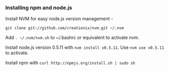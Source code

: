 ### Installing npm and node.js

Install NVM for easy node.js version management -

`git clone git://github.com/creationix/nvm.git ~/.nvm`

Add `. ~/.nvm/nvm.sh` to ~/.bashrc or equivalent to activate nvm.

Install node.js version 0.5.11 with `nvm install v0.5.11`. Use `nvm use v0.5.11` to activate.

Install npm with `curl http://npmjs.org/install.sh | sudo sh`


